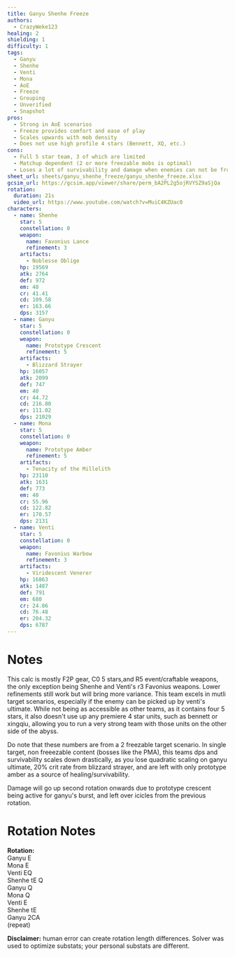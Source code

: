 ```yaml
---
title: Ganyu Shenhe Freeze
authors:
  - CrazyWeke123
healing: 2
shielding: 1
difficulty: 1
tags:
  - Ganyu
  - Shenhe
  - Venti
  - Mona
  - AoE
  - Freeze
  - Grouping
  - Unverified
  - Snapshot
pros:
  - Strong in AoE scenarios
  - Freeze provides comfort and ease of play
  - Scales upwards with mob density
  - Does not use high profile 4 stars (Bennett, XQ, etc.)
cons:
  - Full 5 star team, 3 of which are limited
  - Matchup dependent (2 or more freezable mobs is optimal)
  - Loses a lot of survivability and damage when enemies can not be frozen
sheet_url: sheets/ganyu_shenhe_freeze/ganyu_shenhe_freeze.xlsx
gcsim_url: https://gcsim.app/viewer/share/perm_bA2PL2g5ojRVYSZ9aSjQa
rotation:
  duration: 21s
  video_url: https://www.youtube.com/watch?v=MuiC4KZUac0
characters:
  - name: Shenhe
    star: 5
    constellation: 0
    weapon:
      name: Favonius Lance
      refinement: 3
    artifacts:
      - Noblesse Oblige
    hp: 19569
    atk: 2764
    def: 972
    em: 40
    cr: 41.41
    cd: 109.58
    er: 163.66
    dps: 3157
  - name: Ganyu
    star: 5
    constellation: 0
    weapon:
      name: Prototype Crescent
      refinement: 5
    artifacts:
      - Blizzard Strayer
    hp: 16057
    atk: 2099
    def: 747
    em: 40
    cr: 44.72
    cd: 216.80
    er: 111.02
    dps: 21029
  - name: Mona
    star: 5
    constellation: 0
    weapon:
      name: Prototype Amber
      refinement: 5
    artifacts:
      - Tenacity of the Millelith 
    hp: 23110
    atk: 1631
    def: 773
    em: 40
    cr: 55.96
    cd: 122.82
    er: 170.57
    dps: 2131
  - name: Venti
    star: 5
    constellation: 0
    weapon:
      name: Favonius Warbow
      refinement: 3
    artifacts:
      - Viridescent Venerer
    hp: 16863
    atk: 1487
    def: 791
    em: 680
    cr: 24.86
    cd: 76.48
    er: 204.32
    dps: 6787
---
```


# **Notes**

This calc is mostly F2P gear, C0 5 stars,and R5 event/craftable weapons, the only exception being Shenhe and Venti's r3 Favonius weapons. Lower refinements still work but will bring more variance. This team excels in mutli target scenarios, especially if the enemy can be picked up by venti's ultimate. While not being as accessible as other teams, as it contains four 5 stars, it also doesn't use up any premiere 4 star units, such as bennett or xingqiu, allowing you to run a very strong team with those units on the other side of the abyss.

Do note that these numbers are from a 2 freezable target scenario. In single target, non freeezable content (bosses like the PMA), this teams dps and survivability scales down drastically, as you lose quadratic scaling on ganyu ultimate, 20% crit rate from blizzard strayer, and are left with only prototype amber as a source of healing/survivability.

Damage will go up second rotation onwards due to prototype crescent being active for ganyu's burst, and left over icicles from the previous rotation.

# **Rotation Notes**

**Rotation:**  
Ganyu E  
Mona E  
Venti EQ  
Shenhe tE Q  
Ganyu Q   
Mona Q  
Venti E  
Shenhe tE  
Ganyu 2CA  
(repeat)

**Disclaimer:** human error can create rotation length differences. Solver was used to optimize substats; your personal substats are different.
